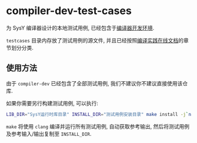 # compiler-dev-test-cases

为 SysY 编译器设计的本地测试用例, 已经包含于[编译器开发环境](https://github.com/pku-minic/compiler-dev).

`testcases` 目录内存放了测试用例的源文件, 并且已经按照[编译实践在线文档](https://pku-minic.github.io/online-doc/)的章节划分分类.

## 使用方法

由于 `compiler-dev` 已经包含了全部测试用例, 我们不建议你不建议直接使用该仓库.

如果你需要另行构建测试用例, 可以执行:

```sh
LIB_DIR="SysY运行时库目录" INSTALL_DIR="测试用例安装目录" make install -j`nproc`
```

`make` 将使用 `clang` 编译并运行所有测试用例, 自动获取参考输出, 然后将测试用例及参考输入/输出复制至 `INSTALL_DIR`.
